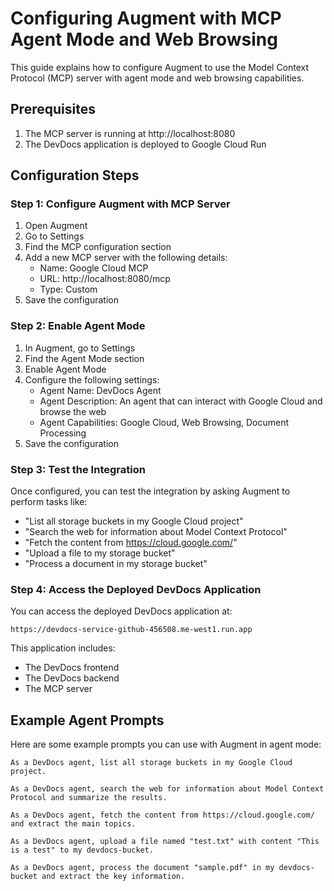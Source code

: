 # Configuring Augment with MCP Agent Mode and Web Browsing

This guide explains how to configure Augment to use the Model Context Protocol (MCP) server with agent mode and web browsing capabilities.

## Prerequisites

1. The MCP server is running at http://localhost:8080
2. The DevDocs application is deployed to Google Cloud Run

## Configuration Steps

### Step 1: Configure Augment with MCP Server

1. Open Augment
2. Go to Settings
3. Find the MCP configuration section
4. Add a new MCP server with the following details:
   - Name: Google Cloud MCP
   - URL: http://localhost:8080/mcp
   - Type: Custom
5. Save the configuration

### Step 2: Enable Agent Mode

1. In Augment, go to Settings
2. Find the Agent Mode section
3. Enable Agent Mode
4. Configure the following settings:
   - Agent Name: DevDocs Agent
   - Agent Description: An agent that can interact with Google Cloud and browse the web
   - Agent Capabilities: Google Cloud, Web Browsing, Document Processing
5. Save the configuration

### Step 3: Test the Integration

Once configured, you can test the integration by asking Augment to perform tasks like:

- "List all storage buckets in my Google Cloud project"
- "Search the web for information about Model Context Protocol"
- "Fetch the content from https://cloud.google.com/"
- "Upload a file to my storage bucket"
- "Process a document in my storage bucket"

### Step 4: Access the Deployed DevDocs Application

You can access the deployed DevDocs application at:

```
https://devdocs-service-github-456508.me-west1.run.app
```

This application includes:
- The DevDocs frontend
- The DevDocs backend
- The MCP server

## Example Agent Prompts

Here are some example prompts you can use with Augment in agent mode:

```
As a DevDocs agent, list all storage buckets in my Google Cloud project.
```

```
As a DevDocs agent, search the web for information about Model Context Protocol and summarize the results.
```

```
As a DevDocs agent, fetch the content from https://cloud.google.com/ and extract the main topics.
```

```
As a DevDocs agent, upload a file named "test.txt" with content "This is a test" to my devdocs-bucket.
```

```
As a DevDocs agent, process the document "sample.pdf" in my devdocs-bucket and extract the key information.
```
